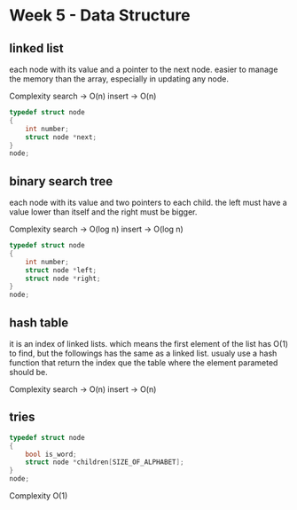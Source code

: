 # Week 5 - Data Structure

## linked list

each node with its value and a pointer to the next node. easier to manage the memory than the array, especially in updating any node.

Complexity
search -> O(n)
insert -> O(n)

```c
typedef struct node
{
    int number;
    struct node *next;
}
node;
```

## binary search tree

each node with its value and two pointers to each child. the left must have a value lower than itself and the right must be bigger.

Complexity
search -> O(log n)
insert -> O(log n)

```c
typedef struct node
{
    int number;
    struct node *left;
    struct node *right;
}
node;
```

## hash table

it is an index of linked lists. which means the first element of the list has O(1) to find, but the followings has the same as a linked list. usualy use a hash function that return the index que the table where the element parameted should be.

Complexity
search -> O(n)
insert -> O(n)

## tries

```c
typedef struct node
{
    bool is_word;
    struct node *children[SIZE_OF_ALPHABET];
}
node;
```

Complexity
O(1)

